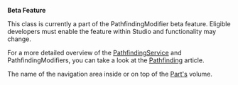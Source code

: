 **Beta Feature**

This class is currently a part of the PathfindingModifier beta feature.
Eligible developers must enable the feature within Studio and
functionality may change.

For a more detailed overview of the [PathfindingService](https://create.roblox.com/docs/reference/engine/classes/PathfindingService) and
PathfindingModifiers, you can take a look at the
[Pathfinding](https://developer.roblox.com/articles/Pathfinding)
article.

The name of the navigation area inside or on top of the [Part's](https://create.roblox.com/docs/reference/engine/classes/Part)
volume.